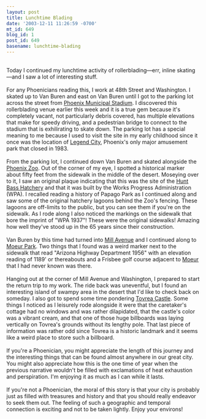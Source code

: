 ```yaml
---
layout: post
title: Lunchtime Blading
date: '2003-12-11 11:26:59 -0700'
mt_id: 649
blog_id: 1
post_id: 649
basename: lunchtime-blading
---
```

<br />Today I continued my lunchtime activity of rollerblading&#x2014;err, inline skating&#x2014;and I saw a lot of interesting stuff.<br /><br />For any Phoenicians reading this, I work at 48th Street and Washington. I skated up to Van Buren and east on Van Buren until I got to the parking lot across the street from <a href="http://phoenix.gov/PARKS/park27.html">Phoenix Municipal Stadium</a>. I discovered this rollerblading venue earlier this week and it is a true gem because it's completely vacant, not particularly debris covered, has multiple elevations that make for speedy driving, and a pedestrian bridge to connect to the stadium that is exhilirating to skate down. The parking lot has a special meaning to me because I used to visit the site in my early childhood since it once was the location of <a href="http://www.legend-city.com/">Legend City</a>, Phoenix's only major amusement park that closed in 1983.<br /><br />From the parking lot, I continued down Van Buren and skated alongside the <a href="http://www.phoenixzoo.org/">Phoenix Zoo</a>. Out of the corner of my eye, I spotted a historical marker about fifty feet from the sidewalk in the middle of the desert. Moseying over to it, I saw an original plaque indicating that this was the site of the <a href="http://www.tempe.gov/museum/os053.htm">Hunt Bass Hatchery</a> and that it was built by the Works Progress Administration (WPA). I recalled reading a history of Papago Park as I continued along and saw some of the original hatchery lagoons behind the Zoo's fencing. These lagoons are off-limits to the public, but you can see them if you're on the sidewalk. As I rode along I also noticed the markings on the sidewalk that bore the imprint of "WPA 1937"! These were the original sidewalks! Amazing how well they've stood up in the 65 years since their construction.<br /><br />Van Buren by this time had turned into <a href="http://www.tempe.gov/millcam/default.asp">Mill Avenue</a> and I continued along to <a href="http://www.tempe.gov/pkrec/parkfacil/parks/moeur.htm">Moeur Park</a>. Two things that I found was a weird marker next to the sidewalk that read "Arizona Highway Department 1956" with an elevation reading of 1189' or thereabouts and a Frisbee golf course adjacent to <a href="http://www.tempe.gov/museum/hps255.htm">Moeur</a> that I had never known was there.<br /><br />Hanging out at the corner of Mill Avenue and Washington, I prepared to start the return trip to my work. The ride back was uneventful, but I found an interesting island of swampy area in the desert that I'd like to check back on someday. I also got to spend some time pondering <a href="http://phoenix.gov/PARKS/tovrea.html">Tovrea Castle</a>. Some things I noticed as I leisurely rode alongside it were that the caretaker's cottage had no windows and was rather dilapidated, that the castle's color was a vibrant cream, and that one of those huge billboards was laying vertically on Tovrea's grounds without its lengthy pole. That last piece of information was rather odd since Tovrea is a historic landmark and it seems like a weird place to store such a billboard.<br /><br />If you're a Phoenician, you might appreciate the length of this journey and the interesting things that can be found almost anywhere in our great city. You might also appreciate how this is the one time of year when the previous narrative wouldn't be filled with exclamations of heat exhaustion and perspiration. I'm enjoying it as much as I can while it lasts.<br /><br />If you're not a Phoenician, the moral of this story is that your city is probably just as filled with treasures and history and that you should really endeavor to seek them out. The feeling of such a geographic and temporal connection is exciting and not to be taken lightly. Enjoy your environs!<br /><br /><br />
